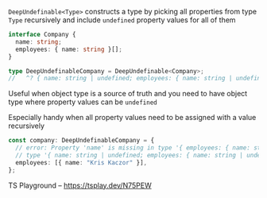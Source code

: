 `DeepUndefinable<Type>` constructs a type by picking all properties from type `Type` recursively and include `undefined`
property values for all of them

```ts
interface Company {
  name: string;
  employees: { name: string }[];
}

type DeepUndefinableCompany = DeepUndefinable<Company>;
//   ^? { name: string | undefined; employees: { name: string | undefined }[] }
```

Useful when object type is a source of truth and you need to have object type where property values can be `undefined`

Especially handy when all property values need to be assigned with a value recursively

```ts
const company: DeepUndefinableCompany = {
  // error: Property 'name' is missing in type '{ employees: { name: string; }[]; }' but required in
  // type '{ name: string | undefined; employees: { name: string | undefined; }[]; }'.
  employees: [{ name: "Kris Kaczor" }],
};
```

TS Playground – https://tsplay.dev/N75PEW
